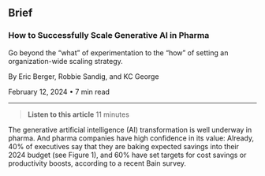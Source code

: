 ## Brief

### How to Successfully Scale Generative AI in Pharma

Go beyond the “what” of experimentation to the “how” of setting an organization-wide scaling strategy.

By Eric Berger, Robbie Sandig, and KC George

February 12, 2024 • 7 min read

---

> **Listen to this article** 11 minutes

The generative artificial intelligence (AI) transformation is well underway in pharma. And pharma companies have high confidence in its value: Already, 40% of executives say that they are baking expected savings into their 2024 budget (see Figure 1), and 60% have set targets for cost savings or productivity boosts, according to a recent Bain survey.